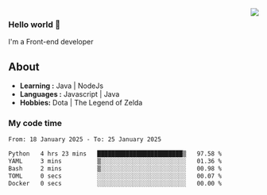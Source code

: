 <img align='right' src="https://github-readme-stats.vercel.app/api?username=jumodada&show_icons=true&theme=vue">

### Hello world 👋

I'm a Front-end developer 
    
## About
-  **Learning :** Java | NodeJs
-  **Languages :** Javascript | Java
-  **Hobbies:** Dota | The Legend of Zelda

### My code time

<!--START_SECTION:waka-->

```txt
From: 18 January 2025 - To: 25 January 2025

Python   4 hrs 23 mins   ████████████████████████▒   97.58 %
YAML     3 mins          ▒░░░░░░░░░░░░░░░░░░░░░░░░   01.36 %
Bash     2 mins          ▒░░░░░░░░░░░░░░░░░░░░░░░░   00.98 %
TOML     0 secs          ░░░░░░░░░░░░░░░░░░░░░░░░░   00.07 %
Docker   0 secs          ░░░░░░░░░░░░░░░░░░░░░░░░░   00.00 %
```

<!--END_SECTION:waka-->
